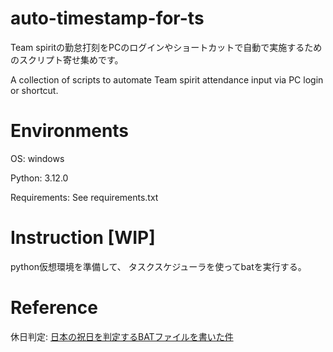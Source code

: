 # auto-timestamp-for-ts
Team spiritの勤怠打刻をPCのログインやショートカットで自動で実施するためのスクリプト寄せ集めです。


A collection of scripts to automate Team spirit attendance input via PC login or shortcut.

# Environments
OS: windows

Python: 3.12.0

Requirements: See requirements.txt

# Instruction [WIP]

python仮想環境を準備して、
タスクスケジューラを使ってbatを実行する。

# Reference
休日判定: [日本の祝日を判定するBATファイルを書いた件](https://qiita.com/hiro0156/items/26660191ed9ec3e1044f)
